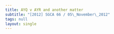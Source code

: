```yaml
---
title: AYQ v AYR and another matter
subtitle: "[2012] SGCA 66 / 05\_November\_2012"
tags: null
layout: single
---
```



